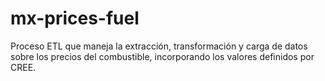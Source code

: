# mx-prices-fuel
Proceso ETL que maneja la extracción, transformación y carga de datos sobre los precios del combustible, incorporando los valores definidos por CREE.
